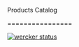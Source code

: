 Products Catalog

================

[![wercker status](https://app.wercker.com/status/34fecccc3e53a9b1fecd2af7566bca62/m "wercker status")](https://app.wercker.com/project/bykey/34fecccc3e53a9b1fecd2af7566bca62)

